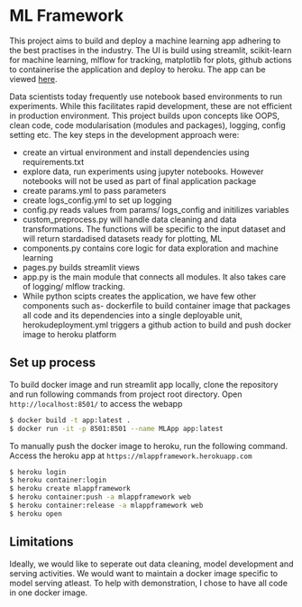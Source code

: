 # ML Framework

This project aims to build and deploy a machine learning app adhering to the best practises in the industry. The UI is build using streamlit, scikit-learn for machine learning, mlflow for tracking, matplotlib for plots, github actions to containerise the application and deploy to heroku. The app can be viewed [here](https://mlappframework.herokuapp.com). 

Data scientists today frequently use notebook based environments to run experiments. While this facilitates rapid development, these are not efficient in production environment. This project builds upon concepts like OOPS, clean code, code modularisation (modules and packages), logging, config setting etc. The key steps in the development approach were:

* create an virtual environment and install dependencies using requirements.txt
* explore data, run experiments using jupyter notebooks. However notebooks will not be used as part of final application package
* create params.yml to pass parameters
* create logs_config.yml to set up logging
* config.py reads values from params/ logs_config and initilizes variables
* custom_preprocess.py will handle data cleaning and data transformations. The functions will be specific to the input dataset and will return stardadised datasets ready for plotting, ML
* components.py contains core logic for data exploration and machine learning
* pages.py builds streamlit views
* app.py is the main module that connects all modules. It also takes care of logging/ mlflow tracking.
* While python scipts creates the application, we have few other components such as- dockerfile to build container image that packages all code and its dependencies into a single deployable unit, herokudeployment.yml triggers a github action to build and push docker image to heroku platform

## Set up process

To build docker image and run streamlit app locally, clone the repository and run following commands from project root directory. Open `http://localhost:8501/` to access the webapp

```bash
$ docker build -t app:latest .
$ docker run -it -p 8501:8501 --name MLApp app:latest
```

To manually push the docker image to heroku, run the following command. Access the heroku app at `https://mlappframework.herokuapp.com`


```bash
$ heroku login
$ heroku container:login
$ heroku create mlappframework
$ heroku container:push -a mlappframework web
$ heroku container:release -a mlappframework web
$ heroku open
```

## Limitations

Ideally, we would like to seperate out data cleaning, model development and serving activities. We would want to maintain a docker image specific to model serving atleast. To help with demonstration, I chose to have all code in one docker image.